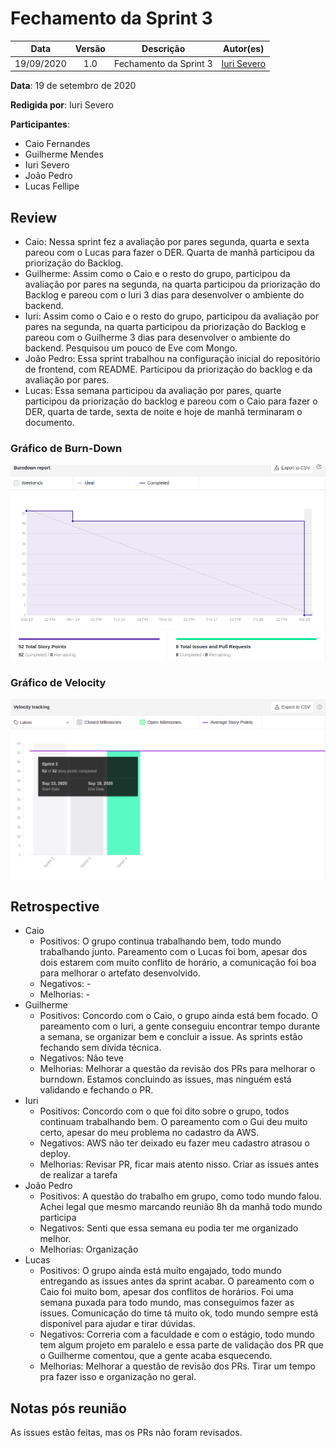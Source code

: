 # Fechamento da Sprint 3

|    Data    | Versão |         Descrição         |           Autor(es)           |
| :--------: | :----: | :-----------------------: | :---------------------------: |
| 19/09/2020 |  1.0   | Fechamento da Sprint 3 | [Iuri Severo](https://github.com/iurisevero) |

**Data**: 19 de setembro de 2020

**Redigida por**: Iuri Severo

**Participantes**:
* Caio Fernandes
* Guilherme Mendes
* Iuri Severo
* João Pedro
* Lucas Fellipe

## Review

* Caio: Nessa sprint fez a avaliação por pares segunda, quarta e sexta pareou com o Lucas para fazer o DER. Quarta de manhã participou da priorização do Backlog.
* Guilherme: Assim como o Caio e o resto do grupo, participou da avaliação por pares na segunda, na quarta participou da priorização do Backlog e pareou com o Iuri 3 dias para desenvolver o ambiente do backend.
* Iuri: Assim como o Caio e o resto do grupo, participou da avaliação por pares na segunda, na quarta participou da priorização do Backlog e pareou com o Guilherme 3 dias para desenvolver o ambiente do backend. Pesquisou um pouco de Eve com Mongo.
* João Pedro: Essa sprint trabalhou na configuração inicial do repositório de frontend, com README. Participou da priorização do backlog e da avaliação por pares.
* Lucas: Essa semana participou da avaliação por pares, quarte participou da priorização do backlog e pareou com o Caio para fazer o DER, quarta de tarde, sexta de noite e hoje de manhã terminaram o documento.

### Gráfico de Burn-Down

<img src="docs/Assets/Img/Sprints/BurnDownSprint3.png" alt="Burn-Down">

### Gráfico de Velocity

<img src="docs/Assets/Img/Sprints/VelocitySprint3.png" alt="Velocity">

## Retrospective

* Caio
    * Positivos: O grupo continua trabalhando bem, todo mundo trabalhando junto. Pareamento com o Lucas foi bom, apesar dos dois estarem com muito conflito de horário, a comunicação foi boa para melhorar o artefato desenvolvido.
    * Negativos: -
    * Melhorias: -
* Guilherme
    * Positivos: Concordo com o Caio, o grupo ainda está bem focado. O pareamento com o Iuri, a gente conseguiu encontrar tempo durante a semana, se organizar bem e concluir a issue. As sprints estão fechando sem dívida técnica.
    * Negativos: Não teve
    * Melhorias: Melhorar a questão da revisão dos PRs para melhorar o burndown. Estamos concluindo as issues, mas ninguém está validando e fechando o PR.
* Iuri
    * Positivos: Concordo com o que foi dito sobre o grupo, todos continuam trabalhando bem. O pareamento com o Gui deu muito certo, apesar do meu problema no cadastro da AWS.
    * Negativos: AWS não ter deixado eu fazer meu cadastro atrasou o deploy.
    * Melhorias: Revisar PR, ficar mais atento nisso. Criar as issues antes de realizar a tarefa
* João Pedro
    * Positivos: A questão do trabalho em grupo, como todo mundo falou. Achei legal que mesmo marcando reunião 8h da manhã todo mundo participa 
    * Negativos: Senti que essa semana eu podia ter me organizado melhor.
    * Melhorias: Organização
* Lucas
    * Positivos: O grupo ainda está muito engajado, todo mundo entregando as issues antes da sprint acabar. O pareamento com o Caio foi muito bom, apesar dos conflitos de horários. Foi uma semana puxada para todo mundo, mas conseguimos fazer as issues. Comunicação do time tá muito ok, todo mundo sempre está disponível para ajudar e tirar dúvidas.
    * Negativos: Correria com a faculdade e com o estágio, todo mundo tem algum projeto em paralelo e essa parte de validação dos PR que o Guilherme comentou, que a gente acaba esquecendo. 
    * Melhorias: Melhorar a questão de revisão dos PRs. Tirar um tempo pra fazer isso e organização no geral.

## Notas pós reunião

As issues estão feitas, mas os PRs não foram revisados.
